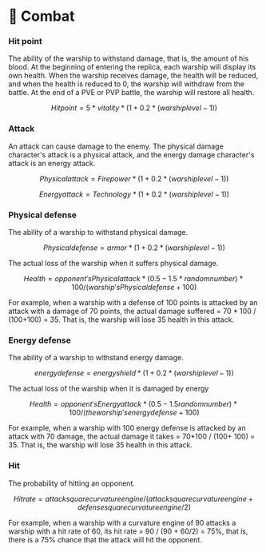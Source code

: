 # 🌃 Combat

### Hit point

The ability of the warship to withstand damage, that is, the amount of his blood. At the beginning of entering the replica, each warship will display its own health. When the warship receives damage, the health will be reduced, and when the health is reduced to 0, the warship will withdraw from the battle. At the end of a PVE or PVP battle, the warship will restore all health.

$$
Hit point = 5 * vitality * (1+0.2* (warship level-1))
$$

### Attack

An attack can cause damage to the enemy. The physical damage character's attack is a physical attack, and the energy damage character's attack is an energy attack.

$$
Physical attack = Firepower* (1+0.2* (warship level-1))
$$

$$
Energy attack = Technology * (1+0.2* (warship level-1))
$$

### Physical defense

The ability of a warship to withstand physical damage.

$$
Physical defense = armor * (1+ 0.2* (warship level-1))
$$

The actual loss of the warship when it suffers physical damage.

$$
Health = opponent's Physical attack * (0.5-1.5 * random number) * 100 / (warship's Physical defense + 100)
$$

For example, when a warship with a defense of 100 points is attacked by an attack with a damage of 70 points, the actual damage suffered = 70 \* 100 / (100+100) = 35. That is, the warship will lose 35 health in this attack.

### Energy defense

The ability of a warship to withstand energy damage.

$$
energy defense = energy shield * (1+ 0.2* (warship level-1))
$$

The actual loss of the warship when it is damaged by energy

$$
Health = opponent's Energy attack * (0.5-1.5 random number) * 100 / (the warship's energy defense + 100)
$$

For example, when a warship with 100 energy defense is attacked by an attack with 70 damage, the actual damage it takes = 70\*100 / (100+ 100) = 35. That is, the warship will lose 35 health in this attack.

### Hit

The probability of hitting an opponent.

$$
Hit rate = attack square curvature engine / (attack square curvature engine + defense square curvature engine / 2)
$$

For example, when a warship with a curvature engine of 90 attacks a warship with a hit rate of 60, its hit rate = 90 / (90 + 60/2) = 75%, that is, there is a 75% chance that the attack will hit the opponent.
